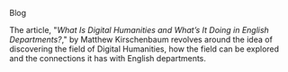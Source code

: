 




Blog



   The article, "*What Is Digital Humanities and What’s It Doing in English Departments?*," by Matthew Kirschenbaum revolves around the idea of discovering the field of Digital Humanities, how the field can be explored and the connections it has with English departments.
